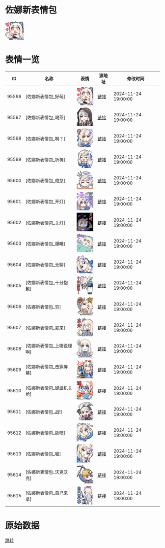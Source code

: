 # 佐娜新表情包

<img src="./cover.png" height="60" alt="cover" />

# 表情一览

|ID|名称|表情|源地址|修改时间|
|----|----|----|----|----|
|95596|[佐娜新表情包_好萌]|<img src="./pic/095596_%5B佐娜新表情包_好萌%5D.png" height="60" alt="好萌"/>|[链接](https://i0.hdslb.com/bfs/garb/c42f19ed61a716964a0e3d43eb506db29687665d.png)|2024-11-24 19:00:00|
|95597|[佐娜新表情包_喝茶]|<img src="./pic/095597_%5B佐娜新表情包_喝茶%5D.png" height="60" alt="喝茶"/>|[链接](https://i0.hdslb.com/bfs/garb/d0425ce55197e8322c292f259e203f0ca269b806.png)|2024-11-24 19:00:00|
|95598|[佐娜新表情包_啊？]|<img src="./pic/095598_%5B佐娜新表情包_啊？%5D.png" height="60" alt="啊？"/>|[链接](https://i0.hdslb.com/bfs/garb/484db1426e8b784436a38e259da056716bc04284.png)|2024-11-24 19:00:00|
|95599|[佐娜新表情包_祈祷]|<img src="./pic/095599_%5B佐娜新表情包_祈祷%5D.png" height="60" alt="祈祷"/>|[链接](https://i0.hdslb.com/bfs/garb/688037eb56a6a648eca9fc1a351ad72bcd543803.png)|2024-11-24 19:00:00|
|95600|[佐娜新表情包_倦怠]|<img src="./pic/095600_%5B佐娜新表情包_倦怠%5D.png" height="60" alt="倦怠"/>|[链接](https://i0.hdslb.com/bfs/garb/dcab564e76847cf53be6956f264400fa9c21573e.png)|2024-11-24 19:00:00|
|95601|[佐娜新表情包_开灯]|<img src="./pic/095601_%5B佐娜新表情包_开灯%5D.png" height="60" alt="开灯"/>|[链接](https://i0.hdslb.com/bfs/garb/16886d9edc36c4c71a5a6b770d3aaf6cf2adae95.png)|2024-11-24 19:00:00|
|95602|[佐娜新表情包_关灯]|<img src="./pic/095602_%5B佐娜新表情包_关灯%5D.png" height="60" alt="关灯"/>|[链接](https://i0.hdslb.com/bfs/garb/dbc133fd9bdab79c0320af6b296ae386cd8229d5.png)|2024-11-24 19:00:00|
|95603|[佐娜新表情包_爆睡]|<img src="./pic/095603_%5B佐娜新表情包_爆睡%5D.png" height="60" alt="爆睡"/>|[链接](https://i0.hdslb.com/bfs/garb/89c21fe1c0bacb3343598e53faee838f29371d7a.png)|2024-11-24 19:00:00|
|95604|[佐娜新表情包_无聊]|<img src="./pic/095604_%5B佐娜新表情包_无聊%5D.png" height="60" alt="无聊"/>|[链接](https://i0.hdslb.com/bfs/garb/5464cb1d47091e51b26d13d87a88fd30f649163e.png)|2024-11-24 19:00:00|
|95605|[佐娜新表情包_十分抱歉]|<img src="./pic/095605_%5B佐娜新表情包_十分抱歉%5D.png" height="60" alt="十分抱歉"/>|[链接](https://i0.hdslb.com/bfs/garb/a6d13a003cef2dced783e43434bdf7ede56e5753.png)|2024-11-24 19:00:00|
|95606|[佐娜新表情包_穷]|<img src="./pic/095606_%5B佐娜新表情包_穷%5D.png" height="60" alt="穷"/>|[链接](https://i0.hdslb.com/bfs/garb/b369a03ae168e577b5e0126438ff0bf6e8fa43ee.png)|2024-11-24 19:00:00|
|95607|[佐娜新表情包_拿来]|<img src="./pic/095607_%5B佐娜新表情包_拿来%5D.png" height="60" alt="拿来"/>|[链接](https://i0.hdslb.com/bfs/garb/dd8561c7c4f8c88aa3b15202f89a1c8a39095445.png)|2024-11-24 19:00:00|
|95608|[佐娜新表情包_上哪说理啊]|<img src="./pic/095608_%5B佐娜新表情包_上哪说理啊%5D.png" height="60" alt="上哪说理啊"/>|[链接](https://i0.hdslb.com/bfs/garb/dd21635b5260992b7918c4fb904f0dde1bc53809.png)|2024-11-24 19:00:00|
|95609|[佐娜新表情包_击穿屏幕]|<img src="./pic/095609_%5B佐娜新表情包_击穿屏幕%5D.png" height="60" alt="击穿屏幕"/>|[链接](https://i0.hdslb.com/bfs/garb/c25c5cad8b2ea1fa711cca77f42f0cb3865bd585.png)|2024-11-24 19:00:00|
|95610|[佐娜新表情包_键盘机关枪]|<img src="./pic/095610_%5B佐娜新表情包_键盘机关枪%5D.png" height="60" alt="键盘机关枪"/>|[链接](https://i0.hdslb.com/bfs/garb/2b1a50bc4cdf9c956cc2681e7a5ff8ed2f3ddf40.png)|2024-11-24 19:00:00|
|95611|[佐娜新表情包_战!]|<img src="./pic/095611_%5B佐娜新表情包_战!%5D.png" height="60" alt="战!"/>|[链接](https://i0.hdslb.com/bfs/garb/c159974bbc488f2520e5ba09033f704f04f7b80e.png)|2024-11-24 19:00:00|
|95612|[佐娜新表情包_欸嘿]|<img src="./pic/095612_%5B佐娜新表情包_欸嘿%5D.png" height="60" alt="欸嘿"/>|[链接](https://i0.hdslb.com/bfs/garb/b0ef418f98931339fd90fc84eccede837735bee8.png)|2024-11-24 19:00:00|
|95613|[佐娜新表情包_嘘]|<img src="./pic/095613_%5B佐娜新表情包_嘘%5D.png" height="60" alt="嘘"/>|[链接](https://i0.hdslb.com/bfs/garb/7416e21e22b955d37f9859a56dac188023714bb4.png)|2024-11-24 19:00:00|
|95614|[佐娜新表情包_沃克沃克]|<img src="./pic/095614_%5B佐娜新表情包_沃克沃克%5D.png" height="60" alt="沃克沃克"/>|[链接](https://i0.hdslb.com/bfs/garb/14a898a32202fb496a71da1b14972d4a60fe0c66.png)|2024-11-24 19:00:00|
|95615|[佐娜新表情包_自己来拿]|<img src="./pic/095615_%5B佐娜新表情包_自己来拿%5D.png" height="60" alt="自己来拿"/>|[链接](https://i0.hdslb.com/bfs/garb/be7ba73063fadb0ab90c97aa307687df6436d775.png)|2024-11-24 19:00:00|

# 原始数据

[跳转](./raw.json)

